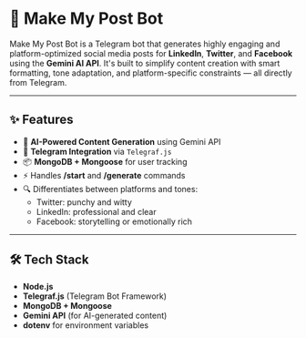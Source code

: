 # 🤖 Make My Post Bot

Make My Post Bot is a Telegram bot that generates highly engaging and platform-optimized social media posts for **LinkedIn**, **Twitter**, and **Facebook** using the **Gemini AI API**. It's built to simplify content creation with smart formatting, tone adaptation, and platform-specific constraints — all directly from Telegram.

---

## ✨ Features

- 🧠 **AI-Powered Content Generation** using Gemini API
- 💬 **Telegram Integration** via `Telegraf.js`
- 📦 **MongoDB + Mongoose** for user tracking
- ⚡️ Handles **/start** and **/generate** commands
- 🔍 Differentiates between platforms and tones:
  - Twitter: punchy and witty
  - LinkedIn: professional and clear
  - Facebook: storytelling or emotionally rich

---

## 🛠️ Tech Stack

- **Node.js**
- **Telegraf.js** (Telegram Bot Framework)
- **MongoDB + Mongoose**
- **Gemini API** (for AI-generated content)
- **dotenv** for environment variables
